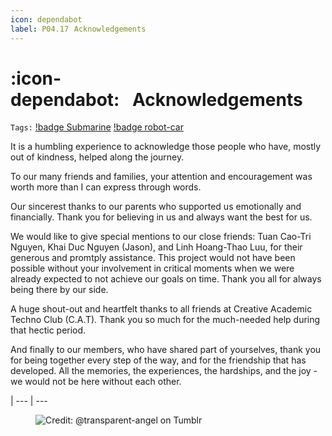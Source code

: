 ```yaml
---
icon: dependabot
label: P04.17⠀Acknowledgements
---
```

# :icon-dependabot:⠀Acknowledgements
`Tags:` [!badge Submarine](/projects/P04-submarine.md) [!badge robot-car]()

It is a humbling experience to acknowledge those people who have, mostly out of kindness, helped along the journey.

To our many friends and families, your attention and encouragement was worth more than I can express through words.

Our sincerest thanks to our parents who supported us emotionally and financially. Thank you for believing in us and always want the best for us. 

We would like to give special mentions to our close friends: Tuan Cao-Tri Nguyen, Khai Duc Nguyen (Jason), and Linh Hoang-Thao Luu, for their generous and promtply assistance. This project would not have been possible without your involvement in critical moments when we were already expected to not achieve our goals on time. Thank you all for always being there by our side. 

A huge shout-out and heartfelt thanks to all friends at Creative Academic Techno Club (C.A.T). Thank you so much for the much-needed help during that hectic period. 

And finally to our members, who have shared part of yourselves, thank you for being together every step of the way, and for the friendship that has developed. All the memories, the experiences, the hardships, and the joy - we would not be here without each other.

|
--- | ---

<figure>
    <img src="https://64.media.tumblr.com/d103eb823dce2842c673f409f036857b/tumblr_mzx9wrdwFa1snc5kxo1_1280.gifv" alt="Credit: @transparent-angel on Tumblr">
</figure>
